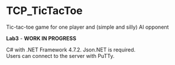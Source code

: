 # TCP_TicTacToe
Tic-tac-toe game for one player and (simple and silly) AI opponent

**Lab3** - **WORK IN PROGRESS**  

C# with .NET Framework 4.7.2. Json.NET is required.  
Users can connect to the server with PuTTy.
